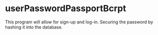 # userPasswordPassportBcrpt
This program will allow for sign-up and log-in. Securing the password by hashing it into the database.
